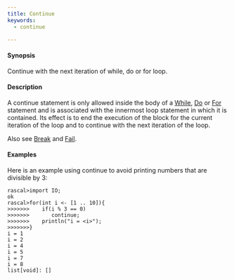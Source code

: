 ```yaml
---
title: Continue
keywords:
  - continue

---
```


#### Synopsis

Continue with the next iteration of while, do or for loop.

#### Description

A continue statement is only allowed inside the body of a [While](../../../Rascal/Statements/While/index.md), [Do](../../../Rascal/Statements/Do/index.md) or [For](../../../Rascal/Statements/For/index.md) statement
and is associated with the innermost loop statement in which it is contained.
Its effect is to end the execution of the block for the current iteration of the loop
and to continue with the next iteration of the loop.

Also see [Break](../../../Rascal/Statements/Break/index.md) and [Fail](../../../Rascal/Statements/Fail/index.md).

#### Examples

Here is an example using continue to avoid printing numbers that are divisible by 3:

```rascal-shell 
rascal>import IO;
ok
rascal>for(int i <- [1 .. 10]){
>>>>>>>    if(i % 3 == 0)
>>>>>>>       continue;
>>>>>>>    println("i = <i>");
>>>>>>>}
i = 1
i = 2
i = 4
i = 5
i = 7
i = 8
list[void]: []
```


